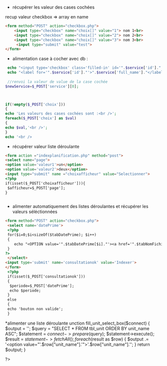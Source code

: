 

 * récupérer les valeur des cases cochées

recup valeur checkbox => array en name

```html
<form method="POST" action="checkbox.php">
    <input type="checkbox" name="choix[]" value="1"> nom 1<br>
    <input type="checkbox" name="choix[]" value="2"> nom 2<br>
    <input type="checkbox" name="choix[]" value="3"> nom 3<br>
     <input type="submit" value="test">
</form>
```

 * alimentation case à cocher avec db :


```php
 echo "<input type='checkbox' class='filled-in' id='".$service['id']."' name='service[]' value= '".$service['id']."' />";
 echo "<label for='".$service['id']."'>".$service['full_name']."</label>";
 
 //renvoi la valeur de value de la case cochée
$newService=$_POST['service'][0];

 
```



```php
if(!empty($_POST['choix']))
{
echo 'Les valeurs des cases cochées sont :<br />';
foreach($_POST['choix'] as $val)
{
echo $val,'<br />';
}
echo '<br />
```
 * récupérer valeur liste déroulante
 


```html
<form action ="indexplanification.php" method="post">
<select name="page">
<option value='valeur1'>un</option>
<option value='valeur2'>deux</option>
<input type="submit" name ="choixafficheur" value="Selectionner">
<?php
if(isset($_POST['choixafficheur'])){
 $afficheur=$_POST['page'];
}



```

 * alimenter automatiquement des listes déroulantes et récupérer les valeurs séléctionnées



```html
<form method="POST" action="checkbox.php">
 <select name='datePrime'>
 <?php
 for($i=0;$i<sizeOf($tabDatePrime); $i++)
 {
    echo "<OPTION value='".$tabDatePrime[$i]."'><a href='".$tabNomFichier[$i]."'>".$tabDatePrime[$i]. "</a></OPTION>";
 }
?>
 </select>
<input type='submit' name='consultationok' value='Indexer'> 
</form>
 <?php
 if(isset($_POST['consultationok']))
 {
  $periode=$_POST['datePrime'];
  echo $periode;
 }
 else
 {
 echo 'bouton non valide';
 }
```
*alimenter une liste déroulante 
unction fill_unit_select_box($connect)
{ 
 $output = '';
 $query = "SELECT * FROM tbl_unit ORDER BY unit_name ASC";
 $statement = $connect->prepare($query);
 $statement->execute();
 $result = $statement->fetchAll();
 foreach($result as $row)
 {
  $output .= '<option value="'.$row["unit_name"].'">'.$row["unit_name"].'</option>';
 }
 return $output;
}

 ?>